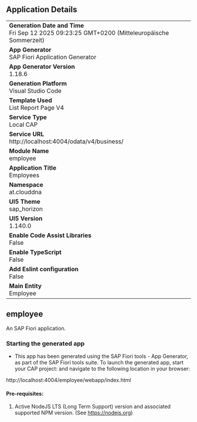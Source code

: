 ## Application Details
|               |
| ------------- |
|**Generation Date and Time**<br>Fri Sep 12 2025 09:23:25 GMT+0200 (Mitteleuropäische Sommerzeit)|
|**App Generator**<br>SAP Fiori Application Generator|
|**App Generator Version**<br>1.18.6|
|**Generation Platform**<br>Visual Studio Code|
|**Template Used**<br>List Report Page V4|
|**Service Type**<br>Local CAP|
|**Service URL**<br>http://localhost:4004/odata/v4/business/|
|**Module Name**<br>employee|
|**Application Title**<br>Employees|
|**Namespace**<br>at.clouddna|
|**UI5 Theme**<br>sap_horizon|
|**UI5 Version**<br>1.140.0|
|**Enable Code Assist Libraries**<br>False|
|**Enable TypeScript**<br>False|
|**Add Eslint configuration**<br>False|
|**Main Entity**<br>Employee|

## employee

An SAP Fiori application.

### Starting the generated app

-   This app has been generated using the SAP Fiori tools - App Generator, as part of the SAP Fiori tools suite.  To launch the generated app, start your CAP project:  and navigate to the following location in your browser:

http://localhost:4004/employee/webapp/index.html

#### Pre-requisites:

1. Active NodeJS LTS (Long Term Support) version and associated supported NPM version.  (See https://nodejs.org)


